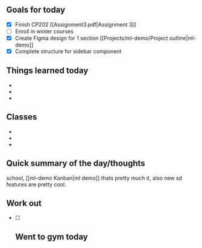 ## Goals for today
- [x] Finish CP202 [[Assignment3.pdf|Assignment 3]]
- [ ] Enroll in winter courses
- [x] Create Figma design for 1 section [[Projects/ml-demo/Project outline|ml-demo]]
- [x] Complete structure for sidebar component

## Things learned today
- 
- 
- 

## Classes
- 
- 
- 

## Quick summary of the day/thoughts
school, [[ml-demo Kanban|ml demo]] thats pretty much it, also new sd features are pretty cool.

## Work out
- [ ] Went to gym today
	- 



